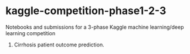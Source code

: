 # kaggle-competition-phase1-2-3
Notebooks and submissions for a 3-phase Kaggle machine learning/deep learning competition 

1) Cirrhosis patient outcome prediction.

